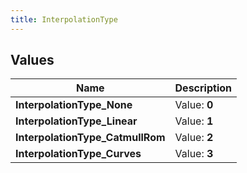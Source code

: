 ```yaml
---
title: InterpolationType
---
```


## Values
| Name | Description |
| ---- | ----------- |
| **InterpolationType_None** | Value: **0** |
| **InterpolationType_Linear** | Value: **1** |
| **InterpolationType_CatmullRom** | Value: **2** |
| **InterpolationType_Curves** | Value: **3** |

